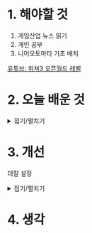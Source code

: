 
# 1. 해야할 것

1. 게임산업 뉴스 읽기 
2. 개인 공부  
3. 니어오토마타 기초 배치

[유튜브: 위쳐3 오픈월드 레벨](https://www.youtube.com/watch?v=oSS5T4od-GQ)

# 2. 오늘 배운 것

<details>
<summary>접기/펼치기</summary>


## 니어오토마타 기초 배치

<img width="752" height="389" alt="image" src="https://github.com/user-attachments/assets/44f692dc-8e40-4877-b692-d51c3d5cfcf7" />



</details>




# 3. 개선

데칼 설정
<details>
<summary>접기/펼치기</summary>

<img width="863" height="689" alt="image" src="https://github.com/user-attachments/assets/59fd9cb5-d9d0-4d98-8102-d808d5e8b2ec" />

</details>



# 4. 생각


